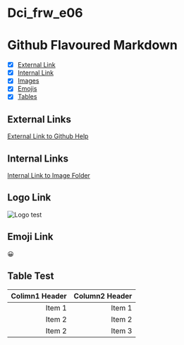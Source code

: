 # Dci_frw_e06

# Github Flavoured Markdown
- [x] [External Link](#External-Links)
- [x] [Internal Link](#Internal-Links)
- [x] [Images](#Logo-Link)
- [x] [Emojis](#Emoji-Link)
- [x] [Tables](#Table-Test)
## External Links
[External Link to Github Help](https://help.github.com/en)
## Internal Links
[Internal Link to Image Folder](/images)
## Logo Link
![Logo test](/images/logo.png)
## Emoji Link
😀
## Table Test
|Colimn1 Header|Column2 Header|
|-----:|-----:|
|Item 1|Item 1|
|Item 2|Item 2|
|Item 2|Item 3|
